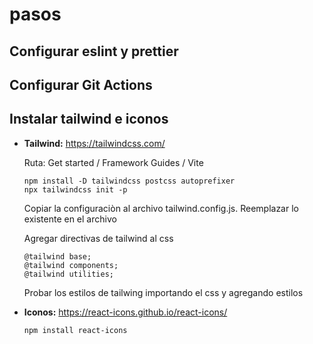 # pasos

## Configurar eslint y prettier

## Configurar Git Actions

## Instalar tailwind e iconos

- **Tailwind:** https://tailwindcss.com/

  Ruta: Get started / Framework Guides / Vite

  ```
  npm install -D tailwindcss postcss autoprefixer
  npx tailwindcss init -p
  ```

  Copiar la configuraciòn al archivo tailwind.config.js. Reemplazar lo existente en el archivo

  Agregar directivas de tailwind al css

  ```
  @tailwind base;
  @tailwind components;
  @tailwind utilities;
  ```

  Probar los estilos de tailwing importando el css y agregando estilos

- **Iconos:** https://react-icons.github.io/react-icons/
  ```
  npm install react-icons
  ```
